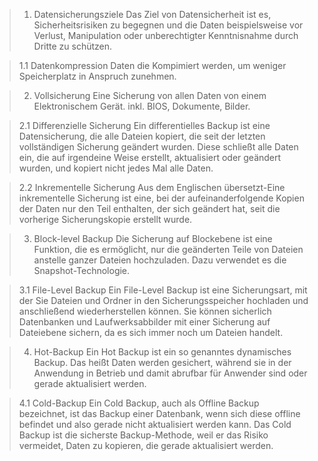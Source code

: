 > 1.  Datensicherungsziele
    Das Ziel von Datensicherheit ist es, Sicherheitsrisiken zu begegnen und die Daten beispielsweise vor Verlust, Manipulation oder unberechtigter Kenntnisnahme durch Dritte zu schützen.
    
> 1.1 Datenkompression
    Daten die Kompimiert werden, um weniger Speicherplatz in Anspruch zunehmen.

> 2.  Vollsicherung 
    Eine Sicherung von allen Daten von einem Elektronischem Gerät. inkl. BIOS, Dokumente, Bilder.

> 2.1 Differenzielle Sicherung
    Ein differentielles Backup ist eine Datensicherung, die alle Dateien kopiert, die seit der letzten vollständigen Sicherung geändert wurden. Diese schließt alle Daten ein, die auf irgendeine Weise erstellt, aktualisiert oder geändert wurden, und kopiert nicht jedes Mal alle Daten.

> 2.2 Inkrementelle Sicherung
    Aus dem Englischen übersetzt-Eine inkrementelle Sicherung ist eine, bei der aufeinanderfolgende Kopien der Daten nur den Teil enthalten, der sich geändert hat, seit die vorherige Sicherungskopie erstellt wurde.

> 3. Block-level Backup
    Die Sicherung auf Blockebene ist eine Funktion, die es ermöglicht, nur die geänderten Teile von Dateien anstelle ganzer Dateien hochzuladen. Dazu verwendet es die Snapshot-Technologie.

> 3.1 File-Level Backup
    Ein File-Level Backup ist eine Sicherungsart, mit der Sie Dateien und Ordner in den Sicherungsspeicher hochladen und anschließend wiederherstellen können. Sie können sicherlich Datenbanken und Laufwerksabbilder mit einer Sicherung auf Dateiebene sichern, da es sich immer noch um Dateien handelt.

> 4. Hot-Backup
    Ein Hot Backup ist ein so genanntes dynamisches Backup. Das heißt Daten werden gesichert, während sie in der Anwendung in Betrieb und damit abrufbar für Anwender sind oder gerade aktualisiert werden.

> 4.1 Cold-Backup
    Ein Cold Backup, auch als Offline Backup bezeichnet, ist das Backup einer Datenbank, wenn sich diese offline befindet und also gerade nicht aktualisiert werden kann. Das Cold Backup ist die sicherste Backup-Methode, weil er das Risiko vermeidet, Daten zu kopieren, die gerade aktualisiert werden.


